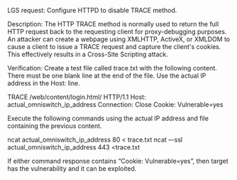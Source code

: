 LGS request: Configure HTTPD to disable TRACE method.

Description: The HTTP TRACE method is normally used to return the full HTTP request back to the requesting client for proxy-debugging purposes. An attacker can create a webpage using XMLHTTP, ActiveX, or XMLDOM to cause a client to issue a TRACE request and capture the client's cookies. This effectively results in a Cross-Site Scripting attack.

Verification: Create a test file called trace.txt with the following content. There must be one blank line at the end of the file. Use the actual IP address in the Host: line.

TRACE /web/content/login.html/ HTTP/1.1
Host: actual_omniswitch_ip_address
Connection: Close
Cookie: Vulnerable=yes

Execute the following commands using the actual IP address and file containing the previous content.

ncat actual_omniswitch_ip_address 80 < trace.txt
ncat –-ssl actual_omniswitch_ip_address 443 <trace.txt

If either command response contains “Cookie: Vulnerable=yes”, then target has the vulnerability and it can be exploited.